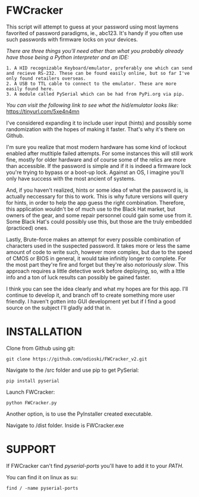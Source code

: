 # FWCracker

This script will attempt to guess at your password using most laymens favorited of password paradigms, ie., abc123. It's handy if you often use such passwords 
with firmware locks on your devices.

*There are three things you'll need other than what you probably already have those being a Python interpreter and an IDE:*

	1. A HID recognizable Keyboard/emulator, preferably one which can send and recieve RS-232. These can be found easily online, but so far I've only found retailers overseas.
	2. A USB to TTL cable to connect to the emulator. These are more easily found here.
 	3. A module called PySerial which can be had from PyPi.org via pip.
	
*You can visit the following link to see what the hid/emulator looks like:* https://tinyurl.com/5xe4n4mn

I've considered expanding it to include user input (hints) and possibly some randomization with the hopes of making it faster.
That's why it's there on Github.
 
I'm sure you realize that most modern hardware has some kind of lockout enabled after mutltiple failed attempts. For some instances this will still work fine,
mostly for older hardware and of course some of the relics are more than accessible. If the password is simple and if it is indeed a 
firmware lock you're trying to bypass or a boot-up lock. Against an OS, I imagine you'll only have success with the most ancient of systems.

And, if you haven't realized, hints or some idea of what the password is, is actually neccessary for this to work. This is why future versions will
query for hints, in order to help the app guess the right combination. Therefore, this application wouldn't be of much use to the Black Hat market, but owners 
of the gear, and some repair personnel could gain some use from it. Some Black Hat's could possibly use this, but those are the truly embedded (practiced) ones.

Lastly, Brute-force makes an attempt for every possible combination of characters used in the suspected password. It takes more or less the same amount of code to write such, 
however more complex, but due to the speed of CMOS or BIOS in general, it would take infinitly longer to complete. For the most part they're fire and forget 
but they're also *notoriously slow*. This approach requires a little detective work before deploying, so, with a lttle info and a ton of luck results can 
possibly be gained faster. 

I think you can see the idea clearly and what my hopes are for this app. I'll continue to develop it, and branch off to create something more user friendly. 
I haven't gotten into GUI development yet but if I find a good source on the subject I'll gladly add that in.

# INSTALLATION
	
Clone from Github using git: 
	
	git clone https://github.com/odioski/FWCracker_v2.git
	
Navigate to the /src folder and use pip to get PySerial: 
	
	pip install pyserial

Launch FWCracker:
	
	python FWCracker.py

Another option, is to use the PyInstaller created executable.

Navigate to /dist folder. Inside is FWCracker.exe


# SUPPORT

If FWCracker can't find *pyserial-ports* you'll have to add it to your *PATH*.

You can find it on linux as su:

	find / -name pyserial-ports
 
